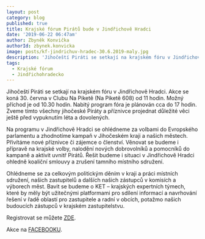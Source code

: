 ```yaml
---
layout: post
category: blog
published: true
title: Krajské fórum Pirátů bude v Jindřichově Hradci
date: '2019-06-22 06:47am'
author: Zbyněk Konvička
authorId: zbynek.konvicka
image: posts/kf-jindrichuv-hradec-30.6.2019-maly.jpg
description: 'Jihočeští Piráti se setkají na krajském fóru v Jindřichově Hradci. '
tags:
  - Krajské fórum
  - Jindřichohradecko
---
```

Jihočeští Piráti se setkají na krajském fóru v Jindřichově Hradci. Akce se koná 30. června v Clubu Na Piketě (Na Piketě 608) od 11 hodin. Možný příchod je od 10.30 hodin. Nabitý program fóra je plánován cca do 17 hodin. Zveme tímto všechny jihočeské Piráty a příznivce projednat důležité věci ještě před vypuknutím léta a dovolených.

Na programu v Jindřichově Hradci se ohlédneme za volbami do Evropského parlamentu a zhodnotíme kampaň v Jihočeském kraji a našich městech. Přivítáme nové příznivce či zájemce o členství. Věnovat se budeme i přípravě na krajské volby, nalodění nových dobrovolníků a pomocníků do kampaně a aktivit uvnitř Pirátů. Řešit budeme i situaci v Jindřichově Hradci ohledně koaliční smlouvy a zrušení tamního místního sdružení. 

Ohlédneme se za celkovým politickým děním v kraji a práci místních sdružení, našich zastupitelů a dalších našich zástupců v komisích a výborech měst. Bavit se budeme o KET – krajských expertních týmech, které by měly být užitečnými platformami pro sdílení informací a navrhování řešení v řadě oblastí pro zastupitele a radní v obcích, potažmo našich budoucích zástupců v krajském zastupitelstvu.

Registrovat se můžete [ZDE](https://docs.google.com/forms/d/1VlNEh40818V2SKopmAHXPw6orW_pFYUh5svWc1E_G3I/viewform?edit_requested=true).

Akce na [FACEBOOKU](https://www.facebook.com/events/381063696086923/).
